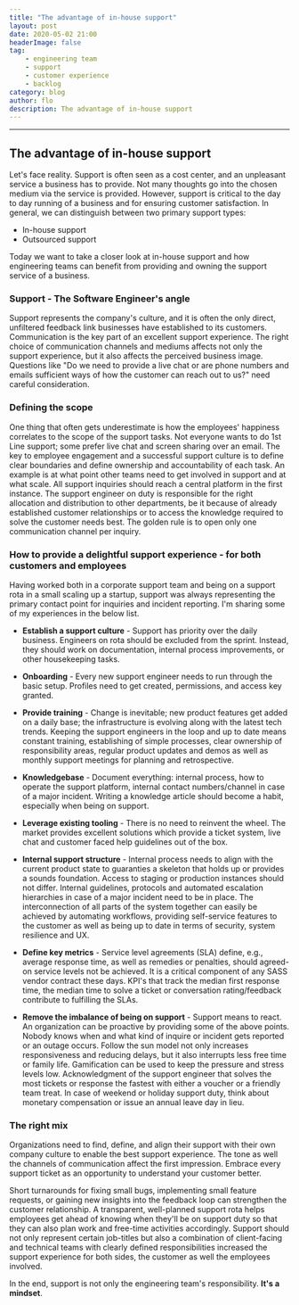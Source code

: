 ```yaml
---
title: "The advantage of in-house support"
layout: post
date: 2020-05-02 21:00
headerImage: false
tag:
    - engineering team
    - support
    - customer experience
    - backlog
category: blog
author: flo
description: The advantage of in-house support
---
```


---

## The advantage of in-house support

Let's face reality. Support is often seen as a cost center, and an unpleasant service a business has to provide. Not many thoughts go into the chosen medium via the service is provided. However, support is critical to the day to day running of a business and for ensuring customer satisfaction. In general, we can distinguish between two primary support types:

-   In-house support
-   Outsourced support

Today we want to take a closer look at in-house support and how engineering teams can benefit from providing and owning the support service of a business.

### Support - The Software Engineer's angle

Support represents the company's culture, and it is often the only direct, unfiltered feedback link businesses have established to its customers. Communication is the key part of an excellent support experience.
The right choice of communication channels and mediums affects not only the support experience, but it also affects the perceived business image. Questions like "Do we need to provide a live chat or are phone numbers and emails sufficient ways of how the customer can reach out to us?" need careful consideration.

### Defining the scope

One thing that often gets underestimate is how the employees' happiness correlates to the scope of the support tasks. Not everyone wants to do 1st Line support; some prefer live chat and screen sharing over an email. The key to employee engagement and a successful support culture is to define clear boundaries and define ownership and accountability of each task. An example is at what point other teams need to get involved in support and at what scale. All support inquiries should reach a central platform in the first instance. The support engineer on duty is responsible for the right allocation and distribution to other departments, be it because of already established customer relationships or to access the knowledge required to solve the customer needs best. The golden rule is to open only one communication channel per inquiry.

### How to provide a delightful support experience - for both customers and employees

Having worked both in a corporate support team and being on a support rota in a small scaling up a startup, support was always representing the primary contact point for inquiries and incident reporting. I'm sharing some of my experiences in the below list.

-   **Establish a support culture** - Support has priority over the daily business. Engineers on rota should be excluded from the sprint. Instead, they should work on documentation, internal process improvements, or other housekeeping tasks.

-   **Onboarding** - Every new support engineer needs to run through the basic setup. Profiles need to get created, permissions, and access key granted.

-   **Provide training** - Change is inevitable; new product features get added on a daily base; the infrastructure is evolving along with the latest tech trends. Keeping the support engineers in the loop and up to date means constant training, establishing of simple processes, clear ownership of responsibility areas, regular product updates and demos as well as monthly support meetings for planning and retrospective.

-   **Knowledgebase** - Document everything: internal process, how to operate the support platform, internal contact numbers/channel in case of a major incident. Writing a knowledge article should become a habit, especially when being on support.

-   **Leverage existing tooling** - There is no need to reinvent the wheel. The market provides excellent solutions which provide a ticket system, live chat and customer faced help guidelines out of the box.

-   **Internal support structure** - Internal process needs to align with the current product state to guaranties a skeleton that holds up or provides a sounds foundation. Access to staging or production instances should not differ. Internal guidelines, protocols and automated escalation hierarchies in case of a major incident need to be in place. The interconnection of all parts of the system together can easily be achieved by automating workflows, providing self-service features to the customer as well as being up to date in terms of security, system resilience and UX.

-   **Define key metrics** - Service level agreements (SLA) define, e.g., average response time, as well as remedies or penalties, should agreed-on service levels not be achieved. It is a critical component of any SASS vendor contract these days. KPI's that track the median first response time, the median time to solve a ticket or conversation rating/feedback contribute to fulfilling the SLAs.

-   **Remove the imbalance of being on support** - Support means to react. An organization can be proactive by providing some of the above points. Nobody knows when and what kind of inquire or incident gets reported or an outage occurs. Follow the sun model not only increases responsiveness and reducing delays, but it also interrupts less free time or family life. Gamification can be used to keep the pressure and stress levels low. Acknowledgment of the support engineer that solves the most tickets or response the fastest with either a voucher or a friendly team treat. In case of weekend or holiday support duty, think about monetary compensation or issue an annual leave day in lieu.

### The right mix

Organizations need to find, define, and align their support with their own company culture to enable the best support experience. The tone as well the channels of communication affect the first impression. Embrace every support ticket as an opportunity to understand your customer better.

Short turnarounds for fixing small bugs, implementing small feature requests, or gaining new insights into the feedback loop can strengthen the customer relationship. A transparent, well-planned support rota helps employees get ahead of knowing when they'll be on support duty so that they can also plan work and free-time activities accordingly. Support should not only represent certain job-titles but also a combination of client-facing and technical teams with clearly defined responsibilities increased the support experience for both sides, the customer as well the employees involved.

In the end, support is not only the engineering team's responsibility. **It's a mindset**.
